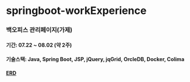 # springboot-workExperience

### 백오피스 관리페이지(가제)
#### 기간: 07.22 ~ 08.02 (약 2주)
#### 기술스택: Java, Spring Boot, JSP, jQuery, jqGrid, OrcleDB, Docker, Colima
#### [ERD](https://www.erdcloud.com/d/nD2WNk2GJWYL3mLNH)

